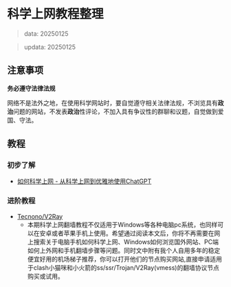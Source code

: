 # 科学上网教程整理
> data: 20250125

> updata: 20250125

## 注意事项
**务必遵守法律法规**

网络不是法外之地，在使用科学网站时，要自觉遵守相关法律法规，不浏览具有**政治**问题的网站，不发表**政治**性评论，不加入具有争议性的群聊和议题，自觉做到爱国、守法。


## 教程

### 初步了解
- [如何科学上网 - 从科学上网到优雅地使用ChatGPT](https://jeredgong.github.io/CS0.0.0/Proxy/)

### 进阶教程
- [Tecnono/V2Ray](https://github.com/Tecnono/V2Ray)
	- 本期科学上网翻墙教程不仅适用于Windows等各种电脑pc系统，也同样可以在安卓或者苹果手机上使用。希望通过阅读本文后，你将不再需要在网上搜索关于电脑手机如何科学上网、Windows如何浏览国外网站、PC端如何上外网和手机翻墙步骤等问题。同时文中附有我个人自用多年的稳定便宜好用的机场梯子推荐，你可以打开他们的节点购买网站,直接申请适用于clash小猫咪和小火箭的ss/ssr/Trojan/V2Ray(vmess)的翻墙协议节点购买或试用。